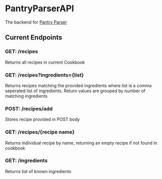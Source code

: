 # PantryParserAPI
The backend for [Pantry Parser](https://github.com/Issier/PantryParser)

## Current Endpoints

### GET: /recipes
Returns all recipes in current Cookbook

### GET: /recipes?ingredients={list}
Returns recipes matching the provided ingredients where list is a comma seperated list of ingredients. Return values are grouped by number of matching ingredients

### POST: /recipes/add
Stores recipe provided in POST body

### GET: /recipes/{recipe name}
Returns individual recipe by name, returning an empty recipe if not found in cookbook

### GET: /ingredients
Returns list of known ingredients
